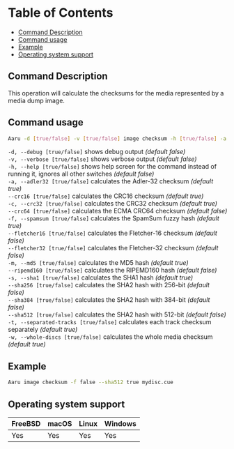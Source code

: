 # Table of Contents

- [Command Description](#command-description)
- [Command usage](#command-usage)
- [Example](#example)
- [Operating system support](#operating-system-support)

## Command Description

This operation will calculate the checksums for the media represented by a media dump image.

## Command usage

```bash
Aaru -d [true/false] -v [true/false] image checksum -h [true/false] -a [true/false] --crc16 [true/false] -c [true/false] --crc64 [true/false] -f [true/false] --fletcher16 [true/false] --fletcher32 [true/false] -m [true/false] --ripemd160 [true/false] -s [true/false] --sha256 [true/false] --sha384 [true/false] --sha512 [true/false] -t [true/false] -w [true/false] <image-path>
```

`-d, --debug [true/false]` shows debug output *(default false)*                            
`-v, --verbose [true/false]` shows verbose output *(default false)*                           
`-h, --help [true/false]` shows help screen for the command instead of running it, ignores all other switches *(default
false)*                                      
`-a, --adler32 [true/false]` calculates the Adler-32 checksum *(default true)*       
`--crc16 [true/false]` calculates the CRC16 checksum *(default true)*      
`-c, --crc32 [true/false]` calculates the CRC32 checksum *(default true)*        
`--crc64 [true/false]` calculates the ECMA CRC64 checksum *(default false)*              
`-f, --spamsum [true/false]` calculates the SpamSum fuzzy hash *(default true)*            
`--fletcher16 [true/false]` calculates the Fletcher-16 checksum *(default false)*              
`--fletcher32 [true/false]` calculates the Fletcher-32 checksum *(default false)*            
`-m, --md5 [true/false]` calculates the MD5 hash *(default true)*         
`--ripemd160 [true/false]` calculates the RIPEMD160 hash *(default false)*         
`-s, --sha1 [true/false]` calculates the SHA1 hash *(default true)*     
`--sha256 [true/false]` calculates the SHA2 hash with 256-bit *(default false)*       
`--sha384 [†rue/false]` calculates the SHA2 hash with 384-bit *(default false)*         
`--sha512 [true/false]` calculates the SHA2 hash with 512-bit *(default false)*         
`-t, --separated-tracks [true/false]` calculates each track checksum separately *(default true)*          
`-w, --whole-discs [true/false]` calculates the whole media checksum *(default true)*

## Example

```bash
Aaru image checksum -f false --sha512 true mydisc.cue
```

## Operating system support

| FreeBSD | macOS | Linux | Windows |
| ------- | ----- | ----- | ------- |
| Yes     | Yes   | Yes   | Yes     |
